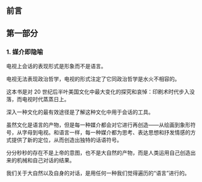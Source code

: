 ## 前言

## 第一部分

### 1. 媒介即隐喻

电视上会话的表现形式是形象而不是语言。

电视无法表现政治哲学，电视的形式注定了它同政治哲学是水火不相容的。

这本书是对 20 世纪后半叶美国文化中最大变化的探究和哀悼：印刷术时代步入没落，而电视时代蒸蒸日上。

深入一种文化的最有效途径是了解这种文化中用于会话的工具。

虽然文化是语言的产物，但是每一种媒介都会对它进行再创造——从绘画到象形符号，从字母到电视。和语言一样，每一种媒介都为思考、表达思想和抒发情感的方式提供了新的定位，从而创造出独特的话语符号。

分分秒秒的存在不是上帝的意图，也不是大自然的产物，而是人类运用自己创造出来的机械和自己对话的结果。

我们关于大自然以及自身的对话，是用任何一种我们觉得遍历的“语言”进行的。
